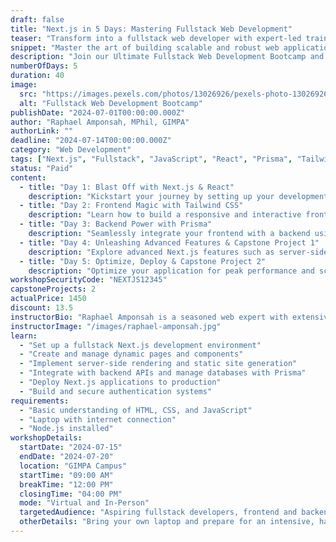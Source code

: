 ```yaml
---
draft: false
title: "Next.js in 5 Days: Mastering Fullstack Web Development"
teaser: "Transform into a fullstack web developer with expert-led training on Next.js, React, Prisma, and Tailwind CSS."
snippet: "Master the art of building scalable and robust web applications from scratch in just 5 days."
description: "Join our Ultimate Fullstack Web Development Bootcamp and elevate your coding skills to the next level. This intensive workshop delves deep into the fullstack development process using Next.js, React, Prisma, and Tailwind CSS. From environment setup to deployment, gain hands-on experience and a comprehensive understanding of modern web application development. With two capstone projects, you'll apply your learning to real-world scenarios, ensuring you're ready to tackle any challenge. Enjoy daily breakfast and lunch while you learn!"
numberOfDays: 5
duration: 40
image: 
  src: "https://images.pexels.com/photos/13026926/pexels-photo-13026926.jpeg?auto=compress&cs=tinysrgb&w=1260&h=750&dpr=1"
  alt: "Fullstack Web Development Bootcamp"
publishDate: "2024-07-01T00:00:00.000Z"
author: "Raphael Amponsah, MPhil, GIMPA"
authorLink: ""
deadline: "2024-07-14T00:00:00.000Z"
category: "Web Development"
tags: ["Next.js", "Fullstack", "JavaScript", "React", "Prisma", "Tailwind CSS"]
status: "Paid"
content: 
  - title: "Day 1: Blast Off with Next.js & React"
    description: "Kickstart your journey by setting up your development environment and creating your first Next.js application. Gain a solid understanding of the fundamentals of React and Next.js."
  - title: "Day 2: Frontend Magic with Tailwind CSS"
    description: "Learn how to build a responsive and interactive frontend using Next.js and Tailwind CSS. Dive into component-based architecture and efficient state management."
  - title: "Day 3: Backend Power with Prisma"
    description: "Seamlessly integrate your frontend with a backend using Next.js API routes and Prisma for robust database management. Implement secure authentication mechanisms."
  - title: "Day 4: Unleashing Advanced Features & Capstone Project 1"
    description: "Explore advanced Next.js features such as server-side rendering (SSR) and static site generation (SSG). Begin working on your first capstone project to apply your newly acquired skills."
  - title: "Day 5: Optimize, Deploy & Capstone Project 2"
    description: "Optimize your application for peak performance and scalability. Deploy your Next.js application to production and complete your second capstone project. Receive personalized feedback and guidance."
workshopSecurityCode: "NEXTJS12345"
capstoneProjects: 2
actualPrice: 1450
discount: 13.5
instructorBio: "Raphael Amponsah is a seasoned web expert with extensive experience in fullstack development. Specializing in React and Next.js, Raphael is passionate about teaching and helping others excel in web development."
instructorImage: "/images/raphael-amponsah.jpg"
learn:
  - "Set up a fullstack Next.js development environment"
  - "Create and manage dynamic pages and components"
  - "Implement server-side rendering and static site generation"
  - "Integrate with backend APIs and manage databases with Prisma"
  - "Deploy Next.js applications to production"
  - "Build and secure authentication systems"
requirements:
  - "Basic understanding of HTML, CSS, and JavaScript"
  - "Laptop with internet connection"
  - "Node.js installed"
workshopDetails: 
  startDate: "2024-07-15"
  endDate: "2024-07-20"
  location: "GIMPA Campus"
  startTime: "09:00 AM"
  breakTime: "12:00 PM"
  closingTime: "04:00 PM"
  mode: "Virtual and In-Person"
  targetedAudience: "Aspiring fullstack developers, frontend and backend developers looking to upskill"
  otherDetails: "Bring your own laptop and prepare for an intensive, hands-on learning experience. Breakfast, lunch, and refreshments will be provided."
---
```

